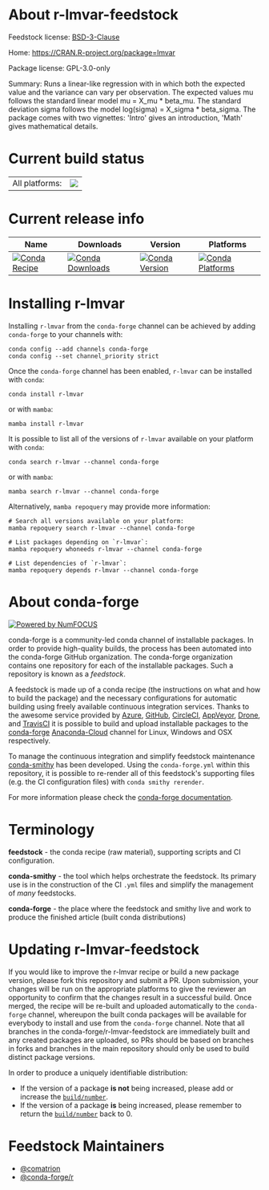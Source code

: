 About r-lmvar-feedstock
=======================

Feedstock license: [BSD-3-Clause](https://github.com/conda-forge/r-lmvar-feedstock/blob/main/LICENSE.txt)

Home: https://CRAN.R-project.org/package=lmvar

Package license: GPL-3.0-only

Summary: Runs a linear-like regression with in which both the expected value and the variance can vary per observation. The expected values mu follows the standard linear model mu = X_mu * beta_mu. The standard deviation sigma follows the model log(sigma) = X_sigma * beta_sigma. The package comes with two vignettes: 'Intro' gives an introduction, 'Math' gives mathematical details.

Current build status
====================


<table><tr><td>All platforms:</td>
    <td>
      <a href="https://dev.azure.com/conda-forge/feedstock-builds/_build/latest?definitionId=15849&branchName=main">
        <img src="https://dev.azure.com/conda-forge/feedstock-builds/_apis/build/status/r-lmvar-feedstock?branchName=main">
      </a>
    </td>
  </tr>
</table>

Current release info
====================

| Name | Downloads | Version | Platforms |
| --- | --- | --- | --- |
| [![Conda Recipe](https://img.shields.io/badge/recipe-r--lmvar-green.svg)](https://anaconda.org/conda-forge/r-lmvar) | [![Conda Downloads](https://img.shields.io/conda/dn/conda-forge/r-lmvar.svg)](https://anaconda.org/conda-forge/r-lmvar) | [![Conda Version](https://img.shields.io/conda/vn/conda-forge/r-lmvar.svg)](https://anaconda.org/conda-forge/r-lmvar) | [![Conda Platforms](https://img.shields.io/conda/pn/conda-forge/r-lmvar.svg)](https://anaconda.org/conda-forge/r-lmvar) |

Installing r-lmvar
==================

Installing `r-lmvar` from the `conda-forge` channel can be achieved by adding `conda-forge` to your channels with:

```
conda config --add channels conda-forge
conda config --set channel_priority strict
```

Once the `conda-forge` channel has been enabled, `r-lmvar` can be installed with `conda`:

```
conda install r-lmvar
```

or with `mamba`:

```
mamba install r-lmvar
```

It is possible to list all of the versions of `r-lmvar` available on your platform with `conda`:

```
conda search r-lmvar --channel conda-forge
```

or with `mamba`:

```
mamba search r-lmvar --channel conda-forge
```

Alternatively, `mamba repoquery` may provide more information:

```
# Search all versions available on your platform:
mamba repoquery search r-lmvar --channel conda-forge

# List packages depending on `r-lmvar`:
mamba repoquery whoneeds r-lmvar --channel conda-forge

# List dependencies of `r-lmvar`:
mamba repoquery depends r-lmvar --channel conda-forge
```


About conda-forge
=================

[![Powered by
NumFOCUS](https://img.shields.io/badge/powered%20by-NumFOCUS-orange.svg?style=flat&colorA=E1523D&colorB=007D8A)](https://numfocus.org)

conda-forge is a community-led conda channel of installable packages.
In order to provide high-quality builds, the process has been automated into the
conda-forge GitHub organization. The conda-forge organization contains one repository
for each of the installable packages. Such a repository is known as a *feedstock*.

A feedstock is made up of a conda recipe (the instructions on what and how to build
the package) and the necessary configurations for automatic building using freely
available continuous integration services. Thanks to the awesome service provided by
[Azure](https://azure.microsoft.com/en-us/services/devops/), [GitHub](https://github.com/),
[CircleCI](https://circleci.com/), [AppVeyor](https://www.appveyor.com/),
[Drone](https://cloud.drone.io/welcome), and [TravisCI](https://travis-ci.com/)
it is possible to build and upload installable packages to the
[conda-forge](https://anaconda.org/conda-forge) [Anaconda-Cloud](https://anaconda.org/)
channel for Linux, Windows and OSX respectively.

To manage the continuous integration and simplify feedstock maintenance
[conda-smithy](https://github.com/conda-forge/conda-smithy) has been developed.
Using the ``conda-forge.yml`` within this repository, it is possible to re-render all of
this feedstock's supporting files (e.g. the CI configuration files) with ``conda smithy rerender``.

For more information please check the [conda-forge documentation](https://conda-forge.org/docs/).

Terminology
===========

**feedstock** - the conda recipe (raw material), supporting scripts and CI configuration.

**conda-smithy** - the tool which helps orchestrate the feedstock.
                   Its primary use is in the construction of the CI ``.yml`` files
                   and simplify the management of *many* feedstocks.

**conda-forge** - the place where the feedstock and smithy live and work to
                  produce the finished article (built conda distributions)


Updating r-lmvar-feedstock
==========================

If you would like to improve the r-lmvar recipe or build a new
package version, please fork this repository and submit a PR. Upon submission,
your changes will be run on the appropriate platforms to give the reviewer an
opportunity to confirm that the changes result in a successful build. Once
merged, the recipe will be re-built and uploaded automatically to the
`conda-forge` channel, whereupon the built conda packages will be available for
everybody to install and use from the `conda-forge` channel.
Note that all branches in the conda-forge/r-lmvar-feedstock are
immediately built and any created packages are uploaded, so PRs should be based
on branches in forks and branches in the main repository should only be used to
build distinct package versions.

In order to produce a uniquely identifiable distribution:
 * If the version of a package **is not** being increased, please add or increase
   the [``build/number``](https://docs.conda.io/projects/conda-build/en/latest/resources/define-metadata.html#build-number-and-string).
 * If the version of a package **is** being increased, please remember to return
   the [``build/number``](https://docs.conda.io/projects/conda-build/en/latest/resources/define-metadata.html#build-number-and-string)
   back to 0.

Feedstock Maintainers
=====================

* [@comatrion](https://github.com/comatrion/)
* [@conda-forge/r](https://github.com/conda-forge/r/)


